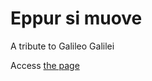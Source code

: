 # Eppur si muove
A tribute to Galileo Galilei

Access [the page](https://ardasevinc.me/eppur-si-muove)
